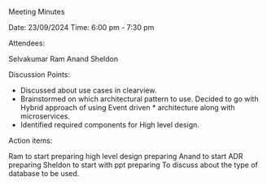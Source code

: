 Meeting Minutes

Date: 23/09/2024
Time: 6:00 pm - 7:30 pm

Attendees:

Selvakumar
Ram
Anand
Sheldon

Discussion Points:

* Discussed about use cases in clearview.
* Brainstormed on which architectural pattern to use. Decided to go with Hybrid approach of using Event driven * architecture along with microservices.
* Identified required components for High level design.

Action items:

Ram to start preparing high level design preparing
Anand to start ADR preparing
Sheldon to start with ppt preparing
To discuss about the type of database to be used.